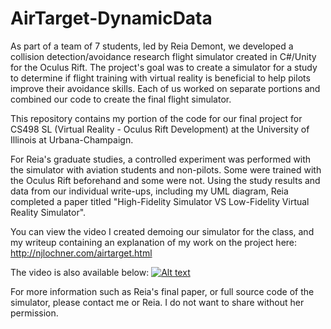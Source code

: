 # AirTarget-DynamicData

As part of a team of 7 students, led by Reia Demont, we developed a collision detection/avoidance research flight simulator created in C#/Unity for the Oculus Rift. The project's goal was to create a simulator for a study to determine if flight training with virtual reality is beneficial to help pilots improve their avoidance skills. Each of us worked on separate portions and combined our code to create the final flight simulator.

This repository contains my portion of the code for our final project for CS498 SL (Virtual Reality - Oculus Rift Development) at the University of Illinois at Urbana-Champaign.

For Reia's graduate studies, a controlled experiment was performed with the simulator with aviation students and non-pilots. Some were trained with the Oculus Rift beforehand and some were not. Using the study results and data from our individual write-ups, including my UML diagram, Reia completed a paper titled "High-Fidelity Simulator VS Low-Fidelity Virtual Reality Simulator".

You can view the video I created demoing our simulator for the class, and my writeup containing an explanation of my work on the project here: http://njlochner.com/airtarget.html

The video is also available below:
[![Alt text](https://img.youtube.com/vi/mrpqh8ZRLp4/0.jpg)](https://www.youtube.com/watch?v=mrpqh8ZRLp4)

For more information such as Reia's final paper, or full source code of the simulator, please contact me or Reia. I do not want to share without her permission.
